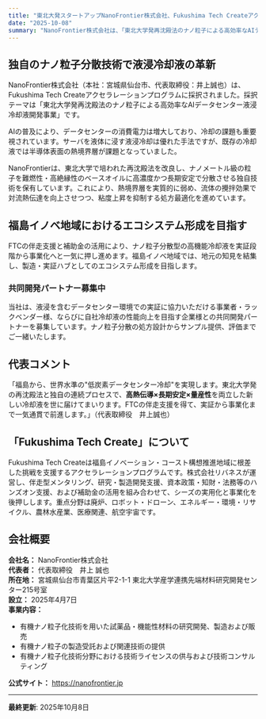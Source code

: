 ```yaml
---
title: "東北大発スタートアップNanoFrontier株式会社、Fukushima Tech Createアクセラレーションプログラムに採択"
date: "2025-10-08"
summary: "NanoFrontier株式会社は、「東北大学発再沈殿法のナノ粒子による高効率なAIデータセンター液浸冷却液開発事業」をテーマに、Fukushima Tech Createアクセラレーションプログラムに採択されました。"
---
```


## 独自のナノ粒子分散技術で液浸冷却液の革新

NanoFrontier株式会社（本社：宮城県仙台市、代表取締役：井上誠也）は、Fukushima Tech Createアクセラレーションプログラムに採択されました。採択テーマは「東北大学発再沈殿法のナノ粒子による高効率なAIデータセンター液浸冷却液開発事業」です。

AIの普及により、データセンターの消費電力は増大しており、冷却の課題も重要視されています。サーバを液体に浸す液浸冷却は優れた手法ですが、既存の冷却液では半導体表面の熱境界層が課題となっていました。

NanoFrontierは、東北大学で培われた再沈殿法を改良し、ナノメートル級の粒子を難燃性・高絶縁性のベースオイルに高濃度かつ長期安定で分散させる独自技術を保有しています。これにより、熱境界層を実質的に弱め、流体の攪拌効果で対流熱伝達を向上させつつ、粘度上昇を抑制する処方最適化を進めています。

## 福島イノベ地域におけるエコシステム形成を目指す

FTCの伴走支援と補助金の活用により、ナノ粒子分散型の高機能冷却液を実証段階から事業化へと一気に押し進めます。福島イノベ地域では、地元の知見を結集し、製造・実証ハブとしてのエコシステム形成を目指します。

### 共同開発パートナー募集中

当社は、液浸を含むデータセンター環境での実証に協力いただける事業者・ラックベンダー様、ならびに自社冷却液の性能向上を目指す企業様との共同開発パートナーを募集しています。ナノ粒子分散の処方設計からサンプル提供、評価までご一緒いたします。

## 代表コメント

「福島から、世界水準の"低炭素データセンター冷却"を実現します。東北大学発の再沈殿法と独自の連続プロセスで、**高熱伝導×長期安定×量産性**を両立した新しい冷却液を世に届けてまいります。FTCの伴走支援を得て、実証から事業化まで一気通貫で前進します。」（代表取締役　井上誠也）

## 「Fukushima Tech Create」について

Fukushima Tech Createは福島イノベーション・コースト構想推進地域に根差した挑戦を支援するアクセラレーションプログラムです。株式会社リバネスが運営し、伴走型メンタリング、研究・製造開発支援、資本政策・知財・法務等のハンズオン支援、および補助金の活用を組み合わせて、シーズの実用化と事業化を後押しします。重点分野は廃炉、ロボット・ドローン、エネルギー・環境・リサイクル、農林水産業、医療関連、航空宇宙です。

## 会社概要

**会社名：** NanoFrontier株式会社  
**代表者：** 代表取締役　井上 誠也  
**所在地：** 宮城県仙台市青葉区片平2-1-1 東北大学産学連携先端材料研究開発センター215号室  
**設立：** 2025年4月7日  
**事業内容：**

- 有機ナノ粒子化技術を用いた試薬品・機能性材料の研究開発、製造および販売
- 有機ナノ粒子の製造受託および関連技術の提供
- 有機ナノ粒子化技術分野における技術ライセンスの供与および技術コンサルティング

**公式サイト：** https://nanofrontier.jp

---

**最終更新**: 2025年10月8日